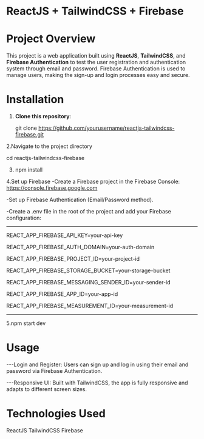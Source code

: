 # ReactJS + TailwindCSS + Firebase
# Project Overview
This project is a web application built using **ReactJS**, **TailwindCSS**, and **Firebase Authentication** to test the user registration and authentication system through email and password. Firebase Authentication is used to manage users, making the sign-up and login processes easy and secure.

# Installation
1. **Clone this repository**:
   
   git clone https://github.com/yourusername/reactjs-tailwindcss-firebase.git
   
2.Navigate to the project directory

  cd reactjs-tailwindcss-firebase
  
3. npm install
   
   
4.Set up Firebase
-Create a Firebase project in the Firebase Console: https://console.firebase.google.com

-Set up Firebase Authentication (Email/Password method).

-Create a .env file in the root of the project and add your Firebase configuration:


*********
REACT_APP_FIREBASE_API_KEY=your-api-key

REACT_APP_FIREBASE_AUTH_DOMAIN=your-auth-domain

REACT_APP_FIREBASE_PROJECT_ID=your-project-id

REACT_APP_FIREBASE_STORAGE_BUCKET=your-storage-bucket

REACT_APP_FIREBASE_MESSAGING_SENDER_ID=your-sender-id

REACT_APP_FIREBASE_APP_ID=your-app-id

REACT_APP_FIREBASE_MEASUREMENT_ID=your-measurement-id
************

5.npm start dev

# Usage
---Login and Register: Users can sign up and log in using their email and password via Firebase Authentication.

---Responsive UI: Built with TailwindCSS, the app is fully responsive and adapts to different screen sizes.
# Technologies Used
ReactJS 
TailwindCSS
Firebase
